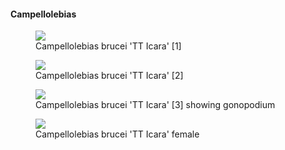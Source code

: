#### Campellolebias

<figure>
  <img src="https://thekillifish.net/index_ATTACHMENTS/20241021-Campellolebias_brucei_TT_Icara_3625_GREAT.jpg" />
  <figcaption>Campellolebias brucei 'TT Icara' [1]</figcaption>
</figure>

<figure>
  <img src="https://thekillifish.net/index_ATTACHMENTS/20241021-Campellolebias_brucei_TT_Icara_3650_GOOD.jpg" />
  <figcaption>Campellolebias brucei 'TT Icara' [2]</figcaption>
</figure>

<figure>
  <img src="https://thekillifish.net/index_ATTACHMENTS/20241021-Campellolebias_brucei_TT_Icara_3624_GOOD.jpg" />
  <figcaption>Campellolebias brucei 'TT Icara' [3] showing gonopodium</figcaption>
</figure>

<figure>
  <img src="https://thekillifish.net/index_ATTACHMENTS/20250514_Campellolebias_brucei_female_6886.jpg" />
  <figcaption>Campellolebias brucei 'TT Icara' female</figcaption>
</figure>